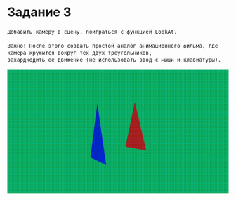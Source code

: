 # Задание 3

    Добавить камеру в сцену, поиграться с функцией LookAt. 
    
    Важно! После этого создать простой аналог анимационного фильма, где камера кружится вокруг тех двух треугольников,
    захардкодить её движение (не использовать ввод с мыши и клавиатуры).

![demo.gif](demo.gif "Демонстрация")
